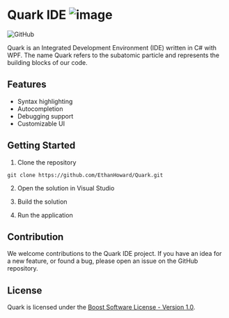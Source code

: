 # Quark IDE ![image](https://github.com/EthanHoward/Quark/Quark.png) 

![GitHub](https://img.shields.io/github/license/EthanHoward/Quark)

Quark is an Integrated Development Environment (IDE) written in C# with WPF. The name Quark refers to the subatomic particle and represents the building blocks of our code. 

## Features
- Syntax highlighting
- Autocompletion
- Debugging support
- Customizable UI

## Getting Started

1. Clone the repository
 
  `git clone https://github.com/EthanHoward/Quark.git`

2. Open the solution in Visual Studio

3. Build the solution

4. Run the application

## Contribution

We welcome contributions to the Quark IDE project. If you have an idea for a new feature, or found a bug, please open an issue on the GitHub repository.

## License

Quark is licensed under the [Boost Software License - Version 1.0](LICENSE).

